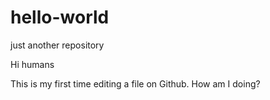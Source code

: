 # hello-world
just another repository

Hi humans

This is my first time editing a file on Github.
How am I doing?
